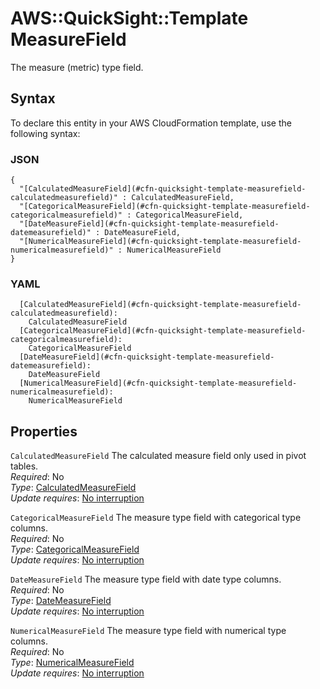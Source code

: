 # AWS::QuickSight::Template MeasureField<a name="aws-properties-quicksight-template-measurefield"></a>

The measure \(metric\) type field\.

## Syntax<a name="aws-properties-quicksight-template-measurefield-syntax"></a>

To declare this entity in your AWS CloudFormation template, use the following syntax:

### JSON<a name="aws-properties-quicksight-template-measurefield-syntax.json"></a>

```
{
  "[CalculatedMeasureField](#cfn-quicksight-template-measurefield-calculatedmeasurefield)" : CalculatedMeasureField,
  "[CategoricalMeasureField](#cfn-quicksight-template-measurefield-categoricalmeasurefield)" : CategoricalMeasureField,
  "[DateMeasureField](#cfn-quicksight-template-measurefield-datemeasurefield)" : DateMeasureField,
  "[NumericalMeasureField](#cfn-quicksight-template-measurefield-numericalmeasurefield)" : NumericalMeasureField
}
```

### YAML<a name="aws-properties-quicksight-template-measurefield-syntax.yaml"></a>

```
  [CalculatedMeasureField](#cfn-quicksight-template-measurefield-calculatedmeasurefield):
    CalculatedMeasureField
  [CategoricalMeasureField](#cfn-quicksight-template-measurefield-categoricalmeasurefield):
    CategoricalMeasureField
  [DateMeasureField](#cfn-quicksight-template-measurefield-datemeasurefield):
    DateMeasureField
  [NumericalMeasureField](#cfn-quicksight-template-measurefield-numericalmeasurefield):
    NumericalMeasureField
```

## Properties<a name="aws-properties-quicksight-template-measurefield-properties"></a>

`CalculatedMeasureField` <a name="cfn-quicksight-template-measurefield-calculatedmeasurefield"></a>
The calculated measure field only used in pivot tables\.  
_Required_: No  
_Type_: [CalculatedMeasureField](aws-properties-quicksight-template-calculatedmeasurefield.md)  
_Update requires_: [No interruption](https://docs.aws.amazon.com/AWSCloudFormation/latest/UserGuide/using-cfn-updating-stacks-update-behaviors.html#update-no-interrupt)

`CategoricalMeasureField` <a name="cfn-quicksight-template-measurefield-categoricalmeasurefield"></a>
The measure type field with categorical type columns\.  
_Required_: No  
_Type_: [CategoricalMeasureField](aws-properties-quicksight-template-categoricalmeasurefield.md)  
_Update requires_: [No interruption](https://docs.aws.amazon.com/AWSCloudFormation/latest/UserGuide/using-cfn-updating-stacks-update-behaviors.html#update-no-interrupt)

`DateMeasureField` <a name="cfn-quicksight-template-measurefield-datemeasurefield"></a>
The measure type field with date type columns\.  
_Required_: No  
_Type_: [DateMeasureField](aws-properties-quicksight-template-datemeasurefield.md)  
_Update requires_: [No interruption](https://docs.aws.amazon.com/AWSCloudFormation/latest/UserGuide/using-cfn-updating-stacks-update-behaviors.html#update-no-interrupt)

`NumericalMeasureField` <a name="cfn-quicksight-template-measurefield-numericalmeasurefield"></a>
The measure type field with numerical type columns\.  
_Required_: No  
_Type_: [NumericalMeasureField](aws-properties-quicksight-template-numericalmeasurefield.md)  
_Update requires_: [No interruption](https://docs.aws.amazon.com/AWSCloudFormation/latest/UserGuide/using-cfn-updating-stacks-update-behaviors.html#update-no-interrupt)
